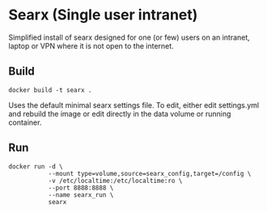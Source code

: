 # Searx (Single user intranet)

Simplified install of searx designed for one (or few) users on an intranet,
laptop or VPN where it is not open to the internet.

## Build

    docker build -t searx .

Uses the default minimal searx settings file. To edit, either edit settings.yml
and rebuild the image or edit directly in the data volume or running container.

## Run

    docker run -d \
               --mount type=volume,source=searx_config,target=/config \
               -v /etc/localtime:/etc/localtime:ro \
               --port 8888:8888 \
               --name searx_run \
               searx

